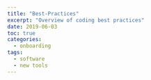 ```yaml
---
title: "Best-Practices"
excerpt: "Overview of coding best practices"
date: 2019-06-03
toc: true
categories:
  - onboarding
tags:
  - software
  - new tools
---
```


